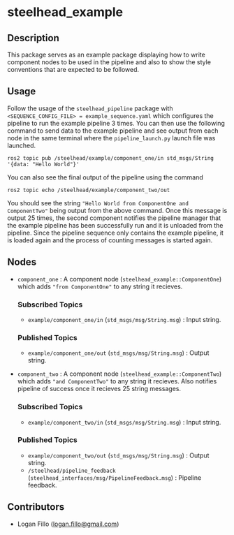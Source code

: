 # steelhead_example
## Description

This package serves as an example package displaying how to write component nodes to be used in the pipeline and also to show the style conventions that are expected to be followed.

## Usage

Follow the usage of the `steelhead_pipeline` package with `<SEQUENCE_CONFIG_FILE> = example_sequence.yaml` which configures the pipeline to run the example pipeline 3 times. You can then use the following command to send data to the example pipeline and see output from each node in the same terminal where the `pipeline_launch.py` launch file was launched.

    ros2 topic pub /steelhead/example/component_one/in std_msgs/String '{data: "Hello World"}'

You can also see the final output of the pipeline using the command

    ros2 topic echo /steelhead/example/component_two/out

You should see the string `"Hello World from ComponentOne and ComponentTwo"` being output from the above command. Once this message is output 25 times, the second component notifies the pipeline manager that the example pipeline has been successfully run and it is unloaded from the pipeline. Since the pipeline sequence only contains the example pipeline, it is loaded again and the process of counting messages is started again.

## Nodes

- `component_one` : A component node (`steelhead_example::ComponentOne`) which adds `"from ComponentOne"` to any string it recieves.

    ### Subscribed Topics
    - `example/component_one/in` (`std_msgs/msg/String.msg`) : Input string.
    
    ### Published Topics
    - `example/component_one/out` (`std_msgs/msg/String.msg`) : Output string.
    
- `component_two` : A component node (`steelhead_example::ComponentTwo`) which adds `"and ComponentTwo"` to any string it recieves. Also notifies pipeline of success once it recieves 25 string messages.

    ### Subscribed Topics
    - `example/component_two/in` (`std_msgs/msg/String.msg`) : Input string.
    
    ### Published Topics
    - `example/component_two/out` (`std_msgs/msg/String.msg`) : Output string.
    - `/steelhead/pipeline_feedback` (`steelhead_interfaces/msg/PipelineFeedback.msg`) : Pipeline feedback.

## Contributors

- Logan Fillo (logan.fillo@gmail.com)
